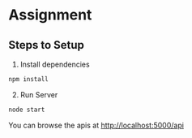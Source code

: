# Assignment

## Steps to Setup

1. Install dependencies

```bash
npm install
```

2. Run Server

```bash
node start
```

You can browse the apis at <http://localhost:5000/api>